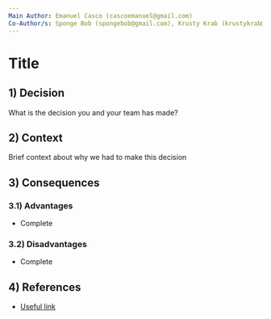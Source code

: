 ```yaml
---
Main Author: Emanuel Casco (cascoemanuel@gmail.com)
Co-Author/s: Sponge Bob (spongebob@gmail.com), Krusty Krab (krustykrab@gmail.com) 
---
```


# Title

## 1) Decision

What is the decision you and your team has made?

## 2) Context

Brief context about why we had to make this decision

## 3) Consequences

### 3.1) Advantages

- Complete

### 3.2) Disadvantages

- Complete

## 4) References

- [Useful link](https://www.google.com)
